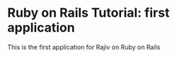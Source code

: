 # Ruby on Rails Tutorial: first application

This is the first application for Rajiv on Ruby on Rails